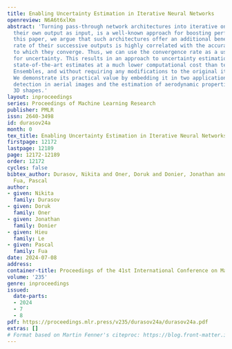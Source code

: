 ```yaml
---
title: Enabling Uncertainty Estimation in Iterative Neural Networks
openreview: N6A6t6xlKm
abstract: 'Turning pass-through network architectures into iterative ones, which use
  their own output as input, is a well-known approach for boosting performance. In
  this paper, we argue that such architectures offer an additional benefit: The convergence
  rate of their successive outputs is highly correlated with the accuracy of the value
  to which they converge. Thus, we can use the convergence rate as a useful proxy
  for uncertainty. This results in an approach to uncertainty estimation that provides
  state-of-the-art estimates at a much lower computational cost than techniques like
  Ensembles, and without requiring any modifications to the original iterative model.
  We demonstrate its practical value by embedding it in two application domains: road
  detection in aerial images and the estimation of aerodynamic properties of 2D and
  3D shapes.'
layout: inproceedings
series: Proceedings of Machine Learning Research
publisher: PMLR
issn: 2640-3498
id: durasov24a
month: 0
tex_title: Enabling Uncertainty Estimation in Iterative Neural Networks
firstpage: 12172
lastpage: 12189
page: 12172-12189
order: 12172
cycles: false
bibtex_author: Durasov, Nikita and Oner, Doruk and Donier, Jonathan and Le, Hieu and
  Fua, Pascal
author:
- given: Nikita
  family: Durasov
- given: Doruk
  family: Oner
- given: Jonathan
  family: Donier
- given: Hieu
  family: Le
- given: Pascal
  family: Fua
date: 2024-07-08
address:
container-title: Proceedings of the 41st International Conference on Machine Learning
volume: '235'
genre: inproceedings
issued:
  date-parts:
  - 2024
  - 7
  - 8
pdf: https://proceedings.mlr.press/v235/durasov24a/durasov24a.pdf
extras: []
# Format based on Martin Fenner's citeproc: https://blog.front-matter.io/posts/citeproc-yaml-for-bibliographies/
---
```

